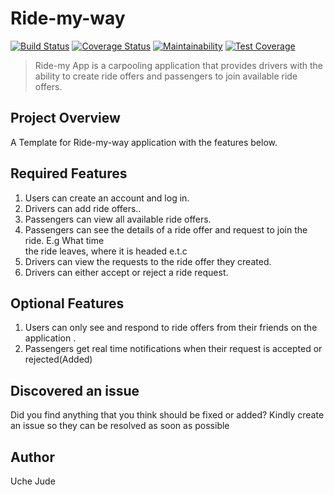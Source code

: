 # Ride-my-way 
[![Build Status](https://travis-ci.org/{user}/{repo}.png?branch=master)](https://travis-ci.org/iamuchejude/Ride-my-way)
[![Coverage Status](https://coveralls.io/repos/github/iamuchejude/Ride-my-way/badge.svg?branch=master)](https://coveralls.io/github/iamuchejude/Ride-my-way?branch=master)
[![Maintainability](https://api.codeclimate.com/v1/badges/93011290af245f1ba90a/maintainability)](https://codeclimate.com/github/iamuchejude/Ride-my-way/maintainability)
[![Test Coverage](https://api.codeclimate.com/v1/badges/93011290af245f1ba90a/test_coverage)](https://codeclimate.com/github/iamuchejude/Ride-my-way/test_coverage)  

  
> Ride-my App is a carpooling application that provides drivers with the ability to create ride offers and passengers to join available ride offers.

## Project Overview  
A Template for Ride-my-way application with the features below. 

## Required Features
1. Users can create an account and log in.  
2. Drivers can add ride offers..  
3. Passengers can view all available ride offers.  
4. Passengers can see the details of a ride offer and request to join the ride. E.g What time  
the ride leaves, where it is headed e.t.c  
5. Drivers can view the requests to the ride offer they created.  
6. Drivers can either accept or reject a ride request.  

## Optional Features
1. Users can only see and respond to ride offers from their friends on the application .  
2. Passengers get real time notifications when their request is accepted or rejected(Added)  

## Discovered an issue
Did you find anything that you think should be fixed or added? Kindly create an issue so they can be resolved as soon as possible

## Author
Uche Jude